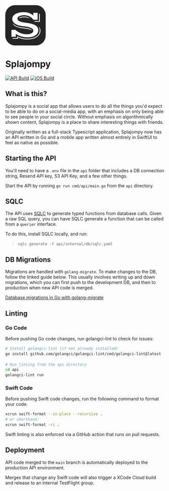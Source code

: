 <div>
<picture>
    <img src="./Assets/logo.svg" width="128px" alt="logo">
</picture>
</div>

# Splajompy
[![API Build](https://github.com/wesleynw/splajompy/actions/workflows/go.yml/badge.svg)](https://github.com/wesleynw/splajompy/actions/workflows/go.yml)
[![iOS Build](https://github.com/wesleynw/splajompy/actions/workflows/ios.yml/badge.svg)](https://github.com/wesleynw/splajompy/actions/workflows/ios.yml)

## What is this?
Splajompy is a social app that allows users to do all the things you'd expect to be able to do on a social-media app, with an emphasis on only being able to see people in your social circle. Without emphasis on algorithmically shown content, Splajompy is a place to share interesting things with friends.

Originally written as a full-stack Typescript application, Splajompy now has an API written in Go and a mobile app written almost entirely in SwiftUI to feel as native as possible.

## Starting the API
You'll need to have a `.env` file in the `api` folder that includes a DB connection string, Resend API key, S3 API Key, and a few other things.

Start the API by running `go run cmd/api/main.go` from the `api` directory.

## SQLC
The API uses [SQLC](https://docs.sqlc.dev/en/stable/tutorials/getting-started-postgresql.html) to generate typed functions from database calls. Given a raw SQL query, you can have SQLC generate a function that can be called from a `querier` interface.

To do this, install SQLC locally, and run:
> `sqlc generate -f api/internal/db/sqlc.yaml`

## DB Migrations
Migrations are handled with `golang-migrate`. To make changes to the DB, follow the linked guide below. This usually involves writing up and down migrations, which you can first push to the development DB, and then to production when new API code is merged.

[Database migrations in Go with golang-migrate](https://betterstack.com/community/guides/scaling-go/golang-migrate)

## Linting

### Go Code
Before pushing Go code changes, run golangci-lint to check for issues:
```bash
# Install golangci-lint (if not already installed)
go install github.com/golangci/golangci-lint/cmd/golangci-lint@latest

# Run linting from the api directory
cd api
golangci-lint run
```

### Swift Code
Before pushing Swift code changes, run the following command to format your code:
```bash
xcrun swift-format --in-place --recursive .
# or shorthand:
xcrun swift-format -ri .
```

Swift linting is also enforced via a GitHub action that runs on pull requests.

## Deployment
API code merged to the `main` branch is automatically deployed to the production API environment.

Merges that change any Swift code will also trigger a XCode Cloud build and release to an internal TestFlight group.
